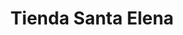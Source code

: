 ---
title: "Tienda Santa Elena"
url: /guatemala-guatemala-zona-14/tienda-santa-elena/
shop: general
---